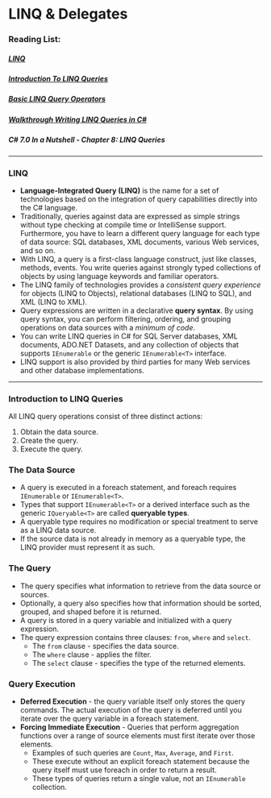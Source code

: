 # LINQ & Delegates

### Reading List:

##### [LINQ](https://docs.microsoft.com/en-us/dotnet/csharp/programming-guide/concepts/linq/)
##### [Introduction To LINQ Queries](https://docs.microsoft.com/en-us/dotnet/csharp/programming-guide/concepts/linq/introduction-to-linq-queries)
##### [Basic LINQ Query Operators](https://docs.microsoft.com/en-us/dotnet/csharp/programming-guide/concepts/linq/basic-linq-query-operations)
##### [Walkthrough Writing LINQ Queries in C#](https://docs.microsoft.com/en-us/dotnet/csharp/programming-guide/concepts/linq/walkthrough-writing-queries-linq)
##### C# 7.0 In a Nutshell - Chapter 8: LINQ Queries

---

### LINQ

* **Language-Integrated Query (LINQ)** is the name for a set of technologies based on the integration of query capabilities directly into the C# language. 
* Traditionally, queries against data are expressed as simple strings without type checking at compile time or IntelliSense support. Furthermore, you have to learn a different query language for each type of data source: SQL databases, XML documents, various Web services, and so on. 
* With LINQ, a query is a first-class language construct, just like classes, methods, events. You write queries against strongly typed collections of objects by using language keywords and familiar operators. 
* The LINQ family of technologies provides a *consistent query experience* for objects (LINQ to Objects), relational databases (LINQ to SQL), and XML (LINQ to XML).
* Query expressions are written in a declarative **query syntax**. By using query syntax, you can perform filtering, ordering, and grouping operations on data sources with a *minimum of code*.
* You can write LINQ queries in C# for SQL Server databases, XML documents, ADO.NET Datasets, and any collection of objects that supports `IEnumerable` or the generic `IEnumerable<T>` interface. 
* LINQ support is also provided by third parties for many Web services and other database implementations.

---

### Introduction to LINQ Queries

All LINQ query operations consist of three distinct actions:

1. Obtain the data source.
2. Create the query.
3. Execute the query.


### The Data Source

* A query is executed in a foreach statement, and foreach requires `IEnumerable` or `IEnumerable<T>`. 
* Types that support `IEnumerable<T>` or a derived interface such as the generic `IQueryable<T>` are called **queryable types**.
* A queryable type requires no modification or special treatment to serve as a LINQ data source. 
* If the source data is not already in memory as a queryable type, the LINQ provider must represent it as such. 

### The Query
* The query specifies what information to retrieve from the data source or sources.
* Optionally, a query also specifies how that information should be sorted, grouped, and shaped before it is returned. 
*  A query is stored in a query variable and initialized with a query expression.
*  The query expression contains three clauses: `from`, `where` and `select`.  
   *  The `from` clause - specifies the data source.
   *  The `where` clause - applies the filter.
   *  The `select` clause - specifies the type of the returned elements. 

### Query Execution

* **Deferred Execution** - the query variable itself only stores the query commands. The actual execution of the query is deferred until you iterate over the query variable in a foreach statement. 
* **Forcing Immediate Execution** - Queries that perform aggregation functions over a range of source elements must first iterate over those elements. 
  * Examples of such queries are `Count`, `Max`, `Average`, and `First`. 
  * These execute without an explicit foreach statement because the query itself must use foreach in order to return a result. 
  * These types of queries return a single value, not an `IEnumerable` collection. 

